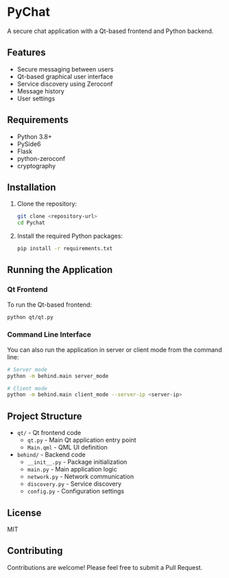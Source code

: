 # PyChat

A secure chat application with a Qt-based frontend and Python backend.

## Features

- Secure messaging between users
- Qt-based graphical user interface
- Service discovery using Zeroconf
- Message history
- User settings

## Requirements

- Python 3.8+
- PySide6
- Flask
- python-zeroconf
- cryptography

## Installation

1. Clone the repository:
   ```bash
   git clone <repository-url>
   cd Pychat
   ```

2. Install the required Python packages:
   ```bash
   pip install -r requirements.txt
   ```

## Running the Application

### Qt Frontend

To run the Qt-based frontend:

```bash
python qt/qt.py
```

### Command Line Interface

You can also run the application in server or client mode from the command line:

```bash
# Server mode
python -m behind.main server_mode

# Client mode
python -m behind.main client_mode --server-ip <server-ip>
```

## Project Structure

- `qt/` - Qt frontend code
  - `qt.py` - Main Qt application entry point
  - `Main.qml` - QML UI definition
- `behind/` - Backend code
  - `__init__.py` - Package initialization
  - `main.py` - Main application logic
  - `network.py` - Network communication
  - `discovery.py` - Service discovery
  - `config.py` - Configuration settings

## License

MIT

## Contributing

Contributions are welcome! Please feel free to submit a Pull Request.
